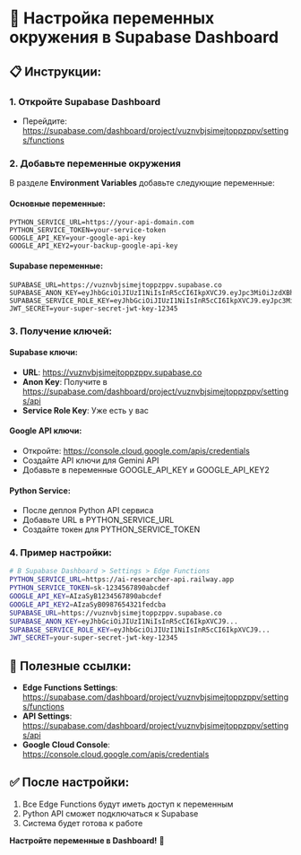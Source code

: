 # 🔧 Настройка переменных окружения в Supabase Dashboard

## 📋 **Инструкции:**

### 1. **Откройте Supabase Dashboard**
- Перейдите: https://supabase.com/dashboard/project/vuznvbjsimejtoppzppv/settings/functions

### 2. **Добавьте переменные окружения**

В разделе **Environment Variables** добавьте следующие переменные:

#### **Основные переменные:**
```
PYTHON_SERVICE_URL=https://your-api-domain.com
PYTHON_SERVICE_TOKEN=your-service-token
GOOGLE_API_KEY=your-google-api-key
GOOGLE_API_KEY2=your-backup-google-api-key
```

#### **Supabase переменные:**
```
SUPABASE_URL=https://vuznvbjsimejtoppzppv.supabase.co
SUPABASE_ANON_KEY=eyJhbGciOiJIUzI1NiIsInR5cCI6IkpXVCJ9.eyJpc3MiOiJzdXBhYmFzZSIsInJlZiI6InZ1em52YmpzaW1lanRvcHB6cHB2Iiwicm9sZSI6ImFub24iLCJpYXQiOjE3NTUyNTI3NTAsImV4cCI6MjA3MDgyODc1MH0.Ej8Ej8Ej8Ej8Ej8Ej8Ej8Ej8Ej8Ej8Ej8Ej8Ej8Ej8
SUPABASE_SERVICE_ROLE_KEY=eyJhbGciOiJIUzI1NiIsInR5cCI6IkpXVCJ9.eyJpc3MiOiJzdXBhYmFzZSIsInJlZiI6InZ1em52YmpzaW1lanRvcHB6cHB2Iiwicm9sZSI6InNlcnZpY2Vfcm9sZSIsImlhdCI6MTc1NTI1Mjc1MCwiZXhwIjoyMDcwODI4NzUwfQ.kpUbkTvP5Lrsk6Tw5Km3WbWXfwHkg69b1H_1YMyAdIM
JWT_SECRET=your-super-secret-jwt-key-12345
```

### 3. **Получение ключей:**

#### **Supabase ключи:**
- **URL**: https://vuznvbjsimejtoppzppv.supabase.co
- **Anon Key**: Получите в https://supabase.com/dashboard/project/vuznvbjsimejtoppzppv/settings/api
- **Service Role Key**: Уже есть у вас

#### **Google API ключи:**
- Откройте: https://console.cloud.google.com/apis/credentials
- Создайте API ключи для Gemini API
- Добавьте в переменные GOOGLE_API_KEY и GOOGLE_API_KEY2

#### **Python Service:**
- После деплоя Python API сервиса
- Добавьте URL в PYTHON_SERVICE_URL
- Создайте токен для PYTHON_SERVICE_TOKEN

### 4. **Пример настройки:**

```bash
# В Supabase Dashboard > Settings > Edge Functions
PYTHON_SERVICE_URL=https://ai-researcher-api.railway.app
PYTHON_SERVICE_TOKEN=sk-1234567890abcdef
GOOGLE_API_KEY=AIzaSyB1234567890abcdef
GOOGLE_API_KEY2=AIzaSyB0987654321fedcba
SUPABASE_URL=https://vuznvbjsimejtoppzppv.supabase.co
SUPABASE_ANON_KEY=eyJhbGciOiJIUzI1NiIsInR5cCI6IkpXVCJ9...
SUPABASE_SERVICE_ROLE_KEY=eyJhbGciOiJIUzI1NiIsInR5cCI6IkpXVCJ9...
JWT_SECRET=your-super-secret-jwt-key-12345
```

## 🔗 **Полезные ссылки:**

- **Edge Functions Settings**: https://supabase.com/dashboard/project/vuznvbjsimejtoppzppv/settings/functions
- **API Settings**: https://supabase.com/dashboard/project/vuznvbjsimejtoppzppv/settings/api
- **Google Cloud Console**: https://console.cloud.google.com/apis/credentials

## ✅ **После настройки:**

1. Все Edge Functions будут иметь доступ к переменным
2. Python API сможет подключаться к Supabase
3. Система будет готова к работе

**Настройте переменные в Dashboard!** 🔧
